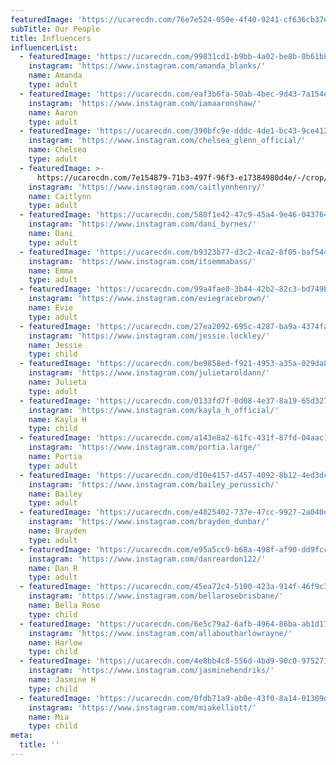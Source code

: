 ```yaml
---
featuredImage: 'https://ucarecdn.com/76e7e524-050e-4f40-9241-cf636cb37e49/'
subTitle: Our People
title: Influencers
influencerList:
  - featuredImage: 'https://ucarecdn.com/99831cd1-b9bb-4a02-be8b-0b61b81ee255/'
    instagram: 'https://www.instagram.com/amanda_blanks/'
    name: Amanda
    type: adult
  - featuredImage: 'https://ucarecdn.com/eaf3b6fa-50ab-4bec-9d43-7a154e3e991e/'
    instagram: 'https://www.instagram.com/iamaaronshaw/'
    name: Aaron
    type: adult
  - featuredImage: 'https://ucarecdn.com/390bfc9e-dddc-4de1-bc43-9ce4128e4895/'
    instagram: 'https://www.instagram.com/chelsea_glenn_official/'
    name: Chelsea
    type: adult
  - featuredImage: >-
      https://ucarecdn.com/7e154879-71b3-497f-96f3-e17384980d4e/-/crop/575x867/0,76/-/preview/
    instagram: 'https://www.instagram.com/caitlynnhenry/'
    name: Caitlynn
    type: adult
  - featuredImage: 'https://ucarecdn.com/580f1e42-47c9-45a4-9e46-0437645fdaed/'
    instagram: 'https://www.instagram.com/dani_byrnes/'
    name: Dani
    type: adult
  - featuredImage: 'https://ucarecdn.com/b9323b77-d3c2-4ca2-8f05-baf544ab4029/'
    instagram: 'https://www.instagram.com/itsemmabass/'
    name: Emma
    type: adult
  - featuredImage: 'https://ucarecdn.com/99a4fae0-3b44-42b2-82c3-bd749b5856b7/'
    instagram: 'https://www.instagram.com/eviegracebrown/'
    name: Evie
    type: adult
  - featuredImage: 'https://ucarecdn.com/27ea2092-695c-4287-ba9a-4374fa333f7f/'
    instagram: 'https://www.instagram.com/jessie.lockley/'
    name: Jessie
    type: child
  - featuredImage: 'https://ucarecdn.com/be9858ed-f921-4953-a35a-029da814b6e2/'
    instagram: 'https://www.instagram.com/julietaroldann/'
    name: Julieta
    type: adult
  - featuredImage: 'https://ucarecdn.com/0133fd7f-0d08-4e37-8a19-65d327ce61f8/'
    instagram: 'https://www.instagram.com/kayla_h_official/'
    name: Kayla H
    type: child
  - featuredImage: 'https://ucarecdn.com/a143e8a2-61fc-431f-87fd-04aac1c76b87/'
    instagram: 'https://www.instagram.com/portia.large/'
    name: Portia
    type: adult
  - featuredImage: 'https://ucarecdn.com/d10e4157-d457-4092-8b12-4ed3dcae43c5/'
    instagram: 'https://www.instagram.com/bailey_perussich/'
    name: Bailey
    type: adult
  - featuredImage: 'https://ucarecdn.com/e4825402-737e-47cc-9927-2a040dc5420f/'
    instagram: 'https://www.instagram.com/brayden_dunbar/'
    name: Brayden
    type: adult
  - featuredImage: 'https://ucarecdn.com/e95a5cc9-b68a-498f-af90-dd9fcc40f483/'
    instagram: 'https://www.instagram.com/danreardon122/'
    name: Dan R
    type: adult
  - featuredImage: 'https://ucarecdn.com/45ea72c4-5100-423a-914f-46f9c379defe/'
    instagram: 'https://www.instagram.com/bellarosebrisbane/'
    name: Bella Rose
    type: child
  - featuredImage: 'https://ucarecdn.com/6e5c79a2-6afb-4964-86ba-ab1d176b5d73/'
    instagram: 'https://www.instagram.com/allaboutharlowrayne/'
    name: Harlow
    type: child
  - featuredImage: 'https://ucarecdn.com/4e8bb4c8-556d-4bd9-90c0-975271d3e695/'
    instagram: 'https://www.instagram.com/jasminehendriks/'
    name: Jasmine H
    type: child
  - featuredImage: 'https://ucarecdn.com/0fdb71a9-ab0e-43f0-8a14-01309de7e507/'
    instagram: 'https://www.instagram.com/miakelliott/'
    name: Mia
    type: child
meta:
  title: ''
---
```


